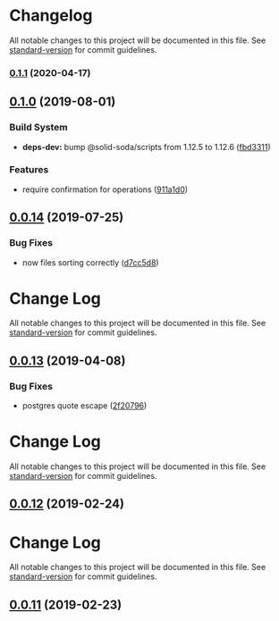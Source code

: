 # Changelog

All notable changes to this project will be documented in this file. See [standard-version](https://github.com/conventional-changelog/standard-version) for commit guidelines.

### [0.1.1](https://github.com/solid-soda/trona-evolutions/compare/v0.1.0...v0.1.1) (2020-04-17)

## [0.1.0](https://github.com/solid-soda/trona-evolutions/compare/v0.0.14...v0.1.0) (2019-08-01)

### Build System

- **deps-dev:** bump @solid-soda/scripts from 1.12.5 to 1.12.6 ([fbd3311](https://github.com/solid-soda/trona-evolutions/commit/fbd3311))

### Features

- require confirmation for operations ([911a1d0](https://github.com/solid-soda/trona-evolutions/commit/911a1d0))

## [0.0.14](https://github.com/solid-soda/trona-evolutions/compare/v0.0.13...v0.0.14) (2019-07-25)

### Bug Fixes

- now files sorting correctly ([d7cc5d8](https://github.com/solid-soda/trona-evolutions/commit/d7cc5d8))

# Change Log

All notable changes to this project will be documented in this file. See [standard-version](https://github.com/conventional-changelog/standard-version) for commit guidelines.

## [0.0.13](https://github.com/solid-soda/trona-evolutions/compare/v0.0.12...v0.0.13) (2019-04-08)

### Bug Fixes

- postgres quote escape ([2f20796](https://github.com/solid-soda/trona-evolutions/commit/2f20796))

# Change Log

All notable changes to this project will be documented in this file. See [standard-version](https://github.com/conventional-changelog/standard-version) for commit guidelines.

## [0.0.12](https://github.com/solid-soda/trona-evolutions/compare/v0.0.11...v0.0.12) (2019-02-24)

# Change Log

All notable changes to this project will be documented in this file. See [standard-version](https://github.com/conventional-changelog/standard-version) for commit guidelines.

## [0.0.11](https://github.com/solid-soda/trona-evolutions/compare/v0.0.10...v0.0.11) (2019-02-23)
